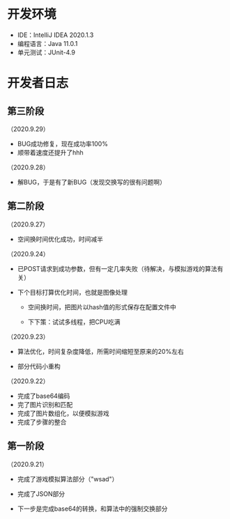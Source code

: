# 开发环境

- IDE：IntelliJ IDEA 2020.1.3
- 编程语言：Java 11.0.1
- 单元测试：JUnit-4.9



# 开发者日志

## 第三阶段

（2020.9.29）

- BUG成功修复，现在成功率100%
- 顺带着速度还提升了hhh



（2020.9.28）

- 解BUG，于是有了新BUG（发现交换写的很有问题啊）



## 第二阶段

（2020.9.27）

- 空间换时间优化成功，时间减半



（2020.9.24）

- 已POST请求到成功参数，但有一定几率失败（待解决，与模拟游戏的算法有关）

- 下个目标打算优化时间，也就是图像处理

  - 空间换时间，把图片以hash值的形式保存在配置文件中

  - 下下策：试试多线程，把CPU吃满



（2020.9.23）

- 算法优化，时间复杂度降低，所需时间缩短至原来的20%左右

- 部分代码小重构



（2020.9.22）

- 完成了base64编码
- 完了图片识别和匹配
- 完成了图片数组化，以便模拟游戏
- 完成了步骤的整合



## 第一阶段
（2020.9.21）
- 完成了游戏模拟算法部分（"wsad"）
- 完成了JSON部分

- 下一步是完成base64的转换，和算法中的强制交换部分
